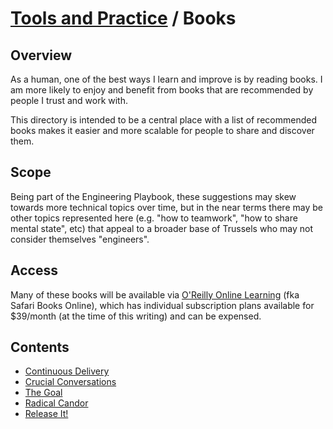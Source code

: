 # [Tools and Practice](../README.md) / Books

## Overview

As a human, one of the best ways I learn and improve is by reading books. I am more likely to enjoy and benefit from books that are recommended by people I trust and work with.

This directory is intended to be a central place with a list of recommended books makes it easier and more scalable for people to share and discover them.

## Scope

Being part of the Engineering Playbook, these suggestions may skew towards more technical topics over time, but in the near terms there may be other topics represented here (e.g. "how to teamwork", "how to share mental state", etc) that appeal to a broader base of Trussels who may not consider themselves "engineers".

## Access

Many of these books will be available via [O'Reilly Online Learning](https://www.oreilly.com/online-learning/individuals.html) (fka Safari Books Online), which has individual subscription plans available for $39/month (at the time of this writing) and can be expensed.


## Contents

* [Continuous Delivery](./continuous_delivery.md)
* [Crucial Conversations](./crucial_conversations.md)
* [The Goal](./goal.md)
* [Radical Candor](./radical_candor.md)
* [Release It!](./release_it.md)
